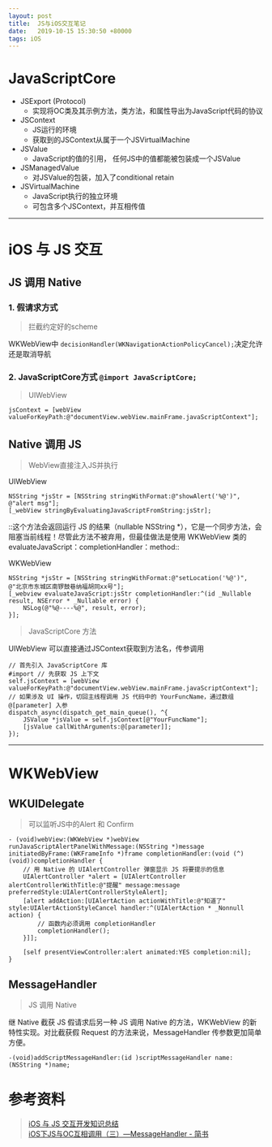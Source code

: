 ```yaml
---
layout: post
title:  JS与iOS交互笔记
date:   2019-10-15 15:30:50 +80000
tags: iOS
---
```


# JavaScriptCore

* JSExport (Protocol)
	* 实现将OC类及其示例方法，类方法，和属性导出为JavaScript代码的协议
* JSContext
	* JS运行的环境
	* 获取到的JSContext从属于一个JSVirtualMachine
* JSValue
	* JavaScript的值的引用， 任何JS中的值都能被包装成一个JSValue
* JSManagedValue
	* 对JSValue的包装，加入了conditional retain
* JSVirtualMachine
	* JavaScript执行的独立环境
	* 可包含多个JSContext，并互相传值
- - - -


# iOS 与 JS 交互



## JS 调用 Native
### 1. 假请求方式

> 拦截约定好的scheme  

WKWebView中 `decisionHandler(WKNavigationActionPolicyCancel);`决定允许还是取消导航

### 2. JavaScriptCore方式 `@import JavaScriptCore;`
> UIWebView  

```objc
jsContext = [webView valueForKeyPath:@"documentView.webView.mainFrame.javaScriptContext"];
```



## Native 调用 JS

> WebView直接注入JS并执行  

UIWebView
```objc
NSString *jsStr = [NSString stringWithFormat:@"showAlert('%@')", @"alert msg"];
[_webView stringByEvaluatingJavaScriptFromString:jsStr];
```
::这个方法会返回运行 JS 的结果（nullable NSString *），它是一个同步方法，会阻塞当前线程！尽管此方法不被弃用，但最佳做法是使用 WKWebView 类的 evaluateJavaScript：completionHandler：method::

WKWebView
```objc
NSString *jsStr = [NSString stringWithFormat:@"setLocation('%@')", @"北京市东城区南锣鼓巷纳福胡同xx号"];
[_webview evaluateJavaScript:jsStr completionHandler:^(id _Nullable result, NSError * _Nullable error) {
    NSLog(@"%@----%@", result, error);
}];
```

> JavaScriptCore 方法  

UIWebView
可以直接通过JSContext获取到方法名，传参调用

```objc
// 首先引入 JavaScriptCore 库
#import // 先获取 JS 上下文
self.jsContext = [webView valueForKeyPath:@"documentView.webView.mainFrame.javaScriptContext"];
// 如果涉及 UI 操作，切回主线程调用 JS 代码中的 YourFuncName，通过数组@[parameter] 入参
dispatch_async(dispatch_get_main_queue(), ^{
    JSValue *jsValue = self.jsContext[@"YourFuncName"];
    [jsValue callWithArguments:@[parameter]];
});
```

- - - -
# WKWebView
## WKUIDelegate
> 可以监听JS中的Alert 和 Confirm  

```objc
- (void)webView:(WKWebView *)webView runJavaScriptAlertPanelWithMessage:(NSString *)message initiatedByFrame:(WKFrameInfo *)frame completionHandler:(void (^)(void))completionHandler {
    // 用 Native 的 UIAlertController 弹窗显示 JS 将要提示的信息
    UIAlertController *alert = [UIAlertController alertControllerWithTitle:@"提醒" message:message preferredStyle:UIAlertControllerStyleAlert];
    [alert addAction:[UIAlertAction actionWithTitle:@"知道了" style:UIAlertActionStyleCancel handler:^(UIAlertAction * _Nonnull action) {
        // 函数内必须调用 completionHandler
        completionHandler();
    }]];
     
    [self presentViewController:alert animated:YES completion:nil];
}
```

## MessageHandler
> JS 调用 Native  

继 Native 截获 JS 假请求后另一种 JS 调用 Native 的方法，WKWebView 的新特性实现。对比截获假 Request 的方法来说，MessageHandler 传参数更加简单方便。
```objc
-(void)addScriptMessageHandler:(id )scriptMessageHandler name:(NSString *)name;
```

# 参考资料
> [iOS 与 JS 交互开发知识总结](http://www.cocoachina.com/ios/20171024/20895.html)  
> [iOS下JS与OC互相调用（三）—MessageHandler - 简书](https://www.jianshu.com/p/433e59c5a9eb)  
